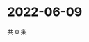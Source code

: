 # 2022-06-09

共 0 条

<!-- BEGIN WEIBO -->
<!-- 最后更新时间 Thu Jun 09 2022 02:01:52 GMT+0800 (China Standard Time) -->

<!-- END WEIBO -->
